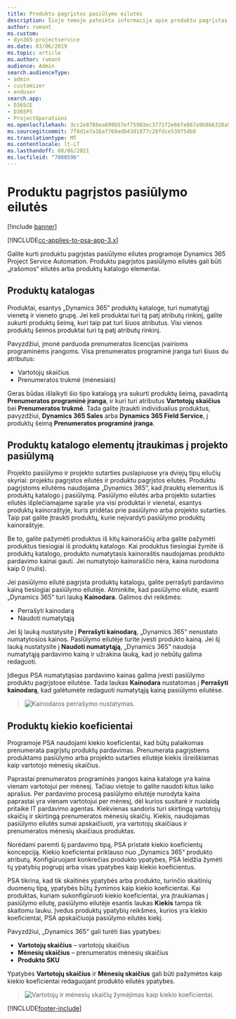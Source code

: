 ```yaml
---
title: Produktu pagrįstos pasiūlymo eilutės
description: Šioje temoje pateikta informacija apie produktu pagrįstas pasiūlymo eilutes.
author: rumant
ms.custom:
- dyn365-projectservice
ms.date: 03/06/2019
ms.topic: article
ms.author: rumant
audience: Admin
search.audienceType:
- admin
- customizer
- enduser
search.app:
- D365CE
- D365PS
- ProjectOperations
ms.openlocfilehash: 3cc2e8788ea699b57ef75903ec3771f2e66fe867a9b8b6328a55b484eb13ede4
ms.sourcegitcommit: 7f8d1e7a16af769adb43d1877c28fdce53975db8
ms.translationtype: MT
ms.contentlocale: lt-LT
ms.lasthandoff: 08/06/2021
ms.locfileid: "7008596"
---
```

# <a name="product-based-quote-lines"></a>Produktu pagrįstos pasiūlymo eilutės

[!include [banner](../includes/psa-now-project-operations.md)]

[!INCLUDE[cc-applies-to-psa-app-3.x](../includes/cc-applies-to-psa-app-3x.md)]


Galite kurti produktu pagrįstas pasiūlymo eilutes programoje Dynamics 365 Project Service Automation. Produktu pagrįstos pasiūlymo eilutės gali būti „įrašomos“ eilutės arba produktų katalogo elementai.

## <a name="product-catalog"></a>Produktų katalogas

Produktai, esantys „Dynamics 365“ produktų kataloge, turi numatytąjį vienetą ir vieneto grupę. Jei keli produktai turi tą patį atributų rinkinį, galite sukurti produktų šeimą, kuri taip pat turi šiuos atributus. Visi vienos produktų šeimos produktai turi tą patį atributų rinkinį.

Pavyzdžiui, įmonė parduoda prenumeratos licencijas įvairioms programinėms įrangoms. Visa prenumeratos programinė įranga turi šiuos du atributus:

- Vartotojų skaičius 
- Prenumeratos trukmė (mėnesiais)

Geras būdas išlaikyti šio tipo katalogą yra sukurti produktų šeimą, pavadintą **Prenumeratos programinė įranga**, ir kuri turi atributus **Vartotojų skaičius** bei **Prenumeratos trukmė**. Tada galite įtraukti individualius produktus, pavyzdžiui, **Dynamics 365 Sales** arba **Dynamics 365 Field Service**, į produktų šeimą **Prenumeratos programinė įranga**.

## <a name="adding-product-catalog-items-to-a-project-quote"></a>Produktų katalogo elementų įtraukimas į projekto pasiūlymą

Projekto pasiūlymo ir projekto sutarties puslapiuose yra dviejų tipų eilučių skyriai: projektu pagrįstos eilutės ir produktu pagrįstos eilutės. Produktu pagrįstoms eilutėms naudojama „Dynamics 365“, kad įtrauktų elementus iš produktų katalogo į pasiūlymą. Pasiūlymo eilutės arba projekto sutarties eilutės išplečiamajame sąraše yra visi produktai ir vienetai, esantys produktų kainoraštyje, kuris pridėtas prie pasiūlymo arba projekto sutarties. Taip pat galite įtraukti produktų, kurie neįvardyti pasiūlymo produktų kainoraštyje.

Be to, galite pažymėti produktus iš kitų kainoraščių arba galite pažymėti produktus tiesiogiai iš produktų katalogo. Kai produktus tiesiogiai žymite iš produktų katalogo, produkto numatytasis kainoraštis naudojamas produkto pardavimo kainai gauti. Jei numatytojo kainoraščio nėra, kaina nurodoma kaip 0 (nulis).

Jei pasiūlymo eilutė pagrįsta produktų katalogu, galite perrašyti pardavimo kainą tiesiogiai pasiūlymo eilutėje. Atminkite, kad pasiūlymo eilutė, esanti „Dynamics 365“ turi lauką **Kainodara**. Galimos dvi reikšmės:

- Perrašyti kainodarą  
- Naudoti numatytąją

Jei šį lauką nustatysite į **Perrašyti kainodarą**, „Dynamics 365“ nenustato numatytosios kainos. Pasiūlymo eilutėje turite įvesti produkto kainą. Jei šį lauką nustatysite į **Naudoti numatytąją**, „Dynamics 365“ naudoja numatytąją pardavimo kainą ir užrakina lauką, kad jo nebūtų galima redaguoti.

Įdiegus PSA numatytąsias pardavimo kainas galima įvesti pasiūlymo produktu pagrįstose eilutėse. Tada laukas **Kainodara** nustatomas į **Perrašyti kainodarą**, kad galėtumėte redaguoti numatytąją kainą pasiūlymo eilutėse.

> ![Kainodaros perrašymo nustatymas.](media/basic-guide-10.png)
 
## <a name="quantity-factors-for-products"></a>Produktų kiekio koeficientai

Programoje PSA naudojami kiekio koeficientai, kad būtų palaikomas prenumerata pagrįstų produktų pardavimas. Prenumerata pagrįstiems produktams pasiūlymo arba projekto sutarties eilutėje kiekis išreiškiamas kaip vartotojo mėnesių skaičius.

Paprastai prenumeratos programinės įrangos kaina kataloge yra kaina vienam vartotojui per mėnesį. Tačiau vietoje to galite naudoti kitus laiko aprašus. Per pardavimo procesą pasiūlymo eilutėje nurodyta kaina paprastai yra vienam vartotojui per mėnesį, dėl kurios susitarė ir nuolaidą pritaikė IT pardavimo agentas. Kiekvienas sandoris turi skirtingą vartotojų skaičių ir skirtingą prenumeratos mėnesių skaičių. Kiekis, naudojamas pasiūlymo eilutės sumai apskaičiuoti, yra vartotojų skaičiaus ir prenumeratos mėnesių skaičiaus produktas.

Norėdami paremti šį pardavimo tipą, PSA pristatė kiekio koeficientų koncepciją. Kiekio koeficientai priklauso nuo „Dynamics 365“ produkto atributų. Konfigūruojant konkrečias produkto ypatybes, PSA leidžia žymėti tų ypatybių pogrupį arba visas ypatybes kaip kiekio koeficientus.

PSA tikrina, kad tik skaitinės ypatybės arba produkto, turinčio skaitinių duomenų tipą, ypatybės būtų žymimos kaip kiekio koeficientai. Kai produktas, kuriam sukonfigūruoti kiekio koeficientai, yra įtraukiamas į pasiūlymo eilutę, pasiūlymo eilutėje esantis laukas **Kiekis** tampa tik skaitomu lauku. Įvedus produktų ypatybių reikšmes, kurios yra kiekio koeficientai, PSA apskaičiuoja pasiūlymo eilutės kiekį.

Pavyzdžiui, „Dynamics 365“ gali turėti šias ypatybes: 

- **Vartotojų skaičius** – vartotojų skaičius 
- **Mėnesių skaičius** – prenumeratos mėnesių skaičius
- **Produkto SKU** 

Ypatybės **Vartotojų skaičius** ir **Mėnesių skaičius** gali būti pažymėtos kaip kiekio koeficientai redaguojant produkto eilutės ypatybes. 

> ![Vartotojų ir mėnesių skaičių žymėjimas kaip kiekio koeficientai.](media/basic-guide-11.png)
 


[!INCLUDE[footer-include](../includes/footer-banner.md)]